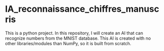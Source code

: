 # IA_reconnaissance_chiffres_manuscris

This is a python project.
In this repository, I will create an AI that can recognize numbers from the MNIST database. This AI is created with no other libraries/modules than NumPy, so it is built from scratch.
